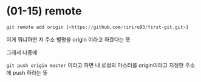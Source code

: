 # (01-15) remote

```python
git remote add origin [<https://github.com/ririro93/first-git.git>]
```

이게 뭐냐하면 저 주소 별명을 origin 이라고 하겠다는 뜻

그래서 나중에

`git push origin master` 이라고 하면 내 로컬의 마스터를 origin이라고 지정한 주소에 push 하라는 뜻